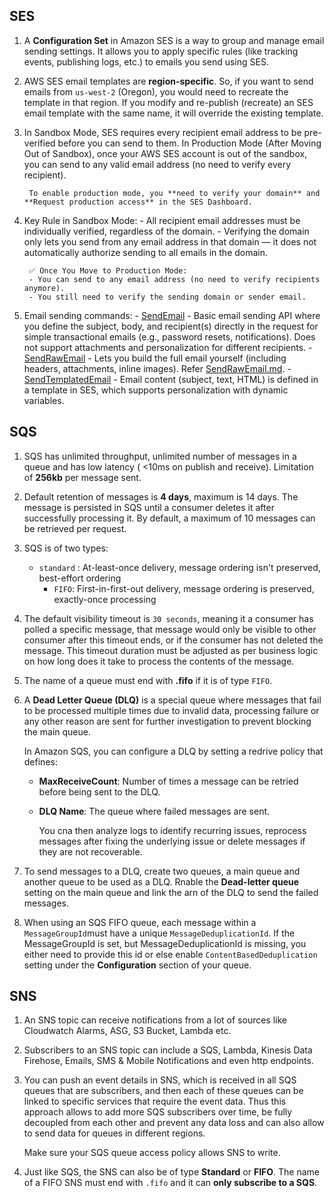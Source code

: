 ## SES

1. A **Configuration Set** in Amazon SES is a way to group and manage email sending settings. It allows you to apply specific rules (like tracking events, publishing logs, etc.) to emails you send using SES.

2. AWS SES email templates are **region-specific**. So, if you want to send emails from `us-west-2` (Oregon), you would need to recreate the template in that region. If you modify and re-publish (recreate) an SES email template with the same name, it will override the existing template.

3. In Sandbox Mode, SES requires every recipient email address to be pre-verified before you can send to them. In Production Mode (After Moving Out of Sandbox), once your AWS SES account is out of the sandbox, you can send to any valid email address (no need to verify every recipient).

		To enable production mode, you **need to verify your domain** and **Request production access** in the SES Dashboard.

4. Key Rule in Sandbox Mode:
		- All recipient email addresses must be individually verified, regardless of the domain.
		- Verifying the domain only lets you send from any email address in that domain — it does not automatically authorize sending to all emails in the domain.

		✅ Once You Move to Production Mode:
		- You can send to any email address (no need to verify recipients anymore).
		- You still need to verify the sending domain or sender email.

5. Email sending commands:
		- [SendEmail](https://docs.aws.amazon.com/AWSJavaScriptSDK/v3/latest/client/ses/command/SendEmailCommand/) - Basic email sending API where you define the subject, body, and recipient(s) directly in the request for simple transactional emails (e.g., password resets, notifications). Does not support attachments and personalization for different recipients.
		- [SendRawEmail](https://docs.aws.amazon.com/AWSJavaScriptSDK/v3/latest/client/ses/command/SendRawEmailCommand/) - Lets you build the full email yourself (including headers, attachments, inline images). Refer [SendRawEmail.md](./SendRawEmail.md).
		- [SendTemplatedEmail](https://docs.aws.amazon.com/AWSJavaScriptSDK/v3/latest/client/ses/command/SendTemplatedEmailCommand/) - Email content (subject, text, HTML) is defined in a template in SES, which supports personalization with dynamic variables.


## SQS

1.  SQS has unlimited throughput, unlimited number of messages in a queue and has low latency ( <10ms on publish and receive). Limitation of **256kb** per message sent.

2.  Default retention of messages is **4 days**, maximum is 14 days. 
The message is persisted in SQS until a consumer deletes it after successfully processing it. By default, a maximum of 10 messages can be retrieved per request.

3.  SQS is of two types:
    - `standard` : At-least-once delivery, message ordering isn't preserved, best-effort ordering
		- `FIFO`: First-in-first-out delivery, message ordering is preserved, exactly-once processing

4. The default visibility timeout is `30 seconds`, meaning it a consumer has polled a specific message, that message would only be visible to other consumer after this timeout ends, or if the consumer has not deleted the message. This timeout duration must be adjusted as per business logic on how long does it take to process the contents of the message.

5.  The name of a queue must end with **.fifo** if it is of type `FIFO`.

6.  A **Dead Letter Queue (DLQ)** is a special queue where messages that fail to be processed multiple times due to invalid data, processing failure or any other reason are sent for further investigation to prevent blocking the main queue.

    In Amazon SQS, you can configure a DLQ by setting a redrive policy that defines:
    - **MaxReceiveCount**: Number of times a message can be retried before being sent to the DLQ.
    - **DLQ Name**: The queue where failed messages are sent.

		You cna then analyze logs to identify recurring issues, reprocess messages after fixing the underlying issue or delete messages if they are not recoverable.

7.  To send messages to a DLQ, create two queues, a main queue and another queue to be used as a DLQ. Rnable the **Dead-letter queue** setting on the main queue and link the arn of the DLQ to send the failed messages.

8.  When using an SQS FIFO queue, each message within a `MessageGroupId`must have a unique `MessageDeduplicationId`. If the MessageGroupId is set, but MessageDeduplicationId is missing, you either need to provide this id or else enable `ContentBasedDeduplication` setting under the **Configuration** section of your queue.


## SNS

1.  An SNS topic can receive notifications from a lot of sources like Cloudwatch Alarms, ASG, S3 Bucket, Lambda etc.

2.  Subscribers to an SNS topic can include a SQS, Lambda, Kinesis Data Firehose, Emails, SMS & Mobile Notifications and even http endpoints.

3.  You can push an event details in SNS, which is received in all SQS queues that are subscribers, and then each of these queues can be linked to specific services that require the event data. Thus this approach allows to add more SQS subscribers over time, be fully decoupled from each other and prevent any data loss and can also allow to send data for queues in different regions.

    Make sure your SQS queue access policy allows SNS to write.

4.  Just like SQS, the SNS can also be of type **Standard** or **FIFO**. The name of a FIFO SNS must end with `.fifo` and it can **only subscribe to a SQS**.

